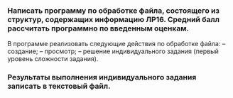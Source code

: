 ### Написать программу по обработке файла, состоящего из структур, содержащих информацию ЛР16. Средний балл рассчитать программно по введенным оценкам. 
В программе реализовать следующие действия по обработке файла:
– создание;
– просмотр;
– решение индивидуального задания (первый уровень сложности задания).
### Результаты выполнения индивидуального задания записать в текстовый файл.
